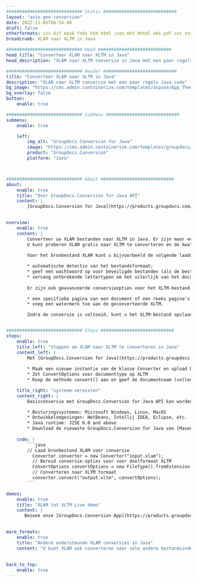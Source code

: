 ```yaml
---
############################# Static ############################
layout: "auto-gen-conversion"
date: 2022-11-05T06:54:40
draft: false
otherformats: csv dif epub fods htm html json mht mhtml ods pdf sxc tex tsv xlam xls xlsb xlsm xlsx xlt xltm xltx xml xps
breadcrumb: XLAM naar XLTM in Java

############################# Head ############################
head_title: "Converteer XLAM naar XLTM in Java"
head_description: "XLAM naar XLTM conversie in Java met een paar regels code. Converteer meer dan 160 bestandsindelingen met de GroupDocs-documentconversie-API voor Java"

############################# Header ############################
title: "Converteer XLAM naar XLTM in Java"
description: "XLAM naar XLTM conversie met een paar regels Java code"
bg_image: "https://cms.admin.containerize.com/templates/aspose/App_Themes/V3/images/bg/header1.png"
bg_overlay: false
button:
    enable: true

############################# SubMenu ############################
submenu:
    enable: true

    left:
        img_alt: "GroupDocs.Conversion for Java"
        image: "https://cms.admin.containerize.com/templates/groupdocs/images/product-logos/90x90-noborder/groupdocs-conversion-java.png"
        product: "GroupDocs.Conversion"
        platform: "Java"



############################# About ############################
about:
    enable: true
    title: "Over GroupDocs.Conversion for Java API"
    content: |
        [GroupDocs.Conversion for Java](https://products.groupdocs.com/conversion/java/) is een geavanceerde conversie-API voor bestandsindelingen voor het converteren tussen populaire afbeeldings- en documentindelingen zoals Microsoft Office, OpenDocument, PDF, HTML, e-mail, CAD. en nog veel meer met slechts een paar regels code. De native API detecteert automatisch de formaten van de originele documenten en biedt veel opties voor het aanpassen van de geconverteerde documenten. Naast de functie om informatie uit een document te extraheren, ondersteunt het standaard ook het cachen van de conversieresultaten naar de lokale schijf. Elk type cacheopslag kan echter worden ondersteund door de juiste interfaces te implementeren - Amazon S3, Dropbox, Google Drive, Windows Azure, Reddis of andere.
    

overview:
    enable: true
    content: |
        Converteer uw XLAM bestanden naar XLTM in Java. Er zijn maar een paar regels Java code nodig op elk platform naar keuze, zoals Windows, Linux, macOS.
        U kunt proberen XLAM gratis naar XLTM te converteren en de kwaliteit van de conversieresultaten te evalueren. Naast eenvoudige scripts voor bestandsconversie, kunt u meer geavanceerde opties proberen voor het laden van het XLAM-bronbestand en het opslaan van de XLTM-uitvoer. 
        
        Voor het bronbestand XLAM kunt u bijvoorbeeld de volgende laadopties gebruiken:

        * automatische detectie van het bestandsformaat;
        * geef een wachtwoord op voor beveiligde bestanden (als de bestandsindeling dit ondersteunt);
        * vervang ontbrekende lettertypen om het uiterlijk van het document te behouden.
        
        Er zijn ook geavanceerde conversieopties voor het XLTM-bestand:

        * een specifieke pagina van een document of een reeks pagina's converteren;
        * voeg een watermerk toe aan de geconverteerde XLTM.

        Zodra de conversie is voltooid, kunt u het XLTM-bestand opslaan in uw lokale bestandspad of in opslag van derden, zoals FTP, Amazon S3, Google Drive, Dropbox enz. Let op - om XLAM te converteren tot XLTM, hoeft u geen extra software te installeren, zoals MS Office, Open Office, Adobe Acrobat Reader etc.


############################# Steps ############################
steps:
    enable: true
    title_left: "Stappen om XLAM naar XLTM te converteren in Java"
    content_left: |
        Met [GroupDocs.Conversion for Java](https://products.groupdocs.com/conversion/java/) kunnen ontwikkelaars het XLAM-bestand eenvoudig converteren naar XLTM met een paar regels code.
        
        * Maak een nieuwe instantie van de klasse Converter en upload het bestand XLAM met het volledige pad
        * Zet ConvertOptions voor documenttype op XLTM
        * Roep de methode convert() aan en geef de documentnaam (volledig pad) en formaat (XLTM) door als parameter

    title_right: "systeem vereisten"
    content_right: |
        Basisconversie met GroupDocs.Conversion for Java API kan worden gedaan met slechts een paar regels code. Onze API's worden ondersteund op alle belangrijke platforms en besturingssystemen. Voordat u de onderstaande code uitvoert, moet u ervoor zorgen dat de volgende vereisten op uw systeem zijn geïnstalleerd.

        * Besturingssystemen: Microsoft Windows, Linux, MacOS
        * Ontwikkelomgevingen: NetBeans, Intellij IDEA, Eclipse, etc.
        * Java runtime: J2SE 6.0 and above
        * Download de nieuwste GroupDocs.Conversion for Java van [Maven](https://repository.groupdocs.com/webapp/#/artifacts/browse/tree/General/repo/com/groupdocs/groupdocs-conversion)
         
    code: |
        ```java    
        // Laad bronbestand XLAM voor conversie
          Converter converter = new Converter("input.xlam");
          // Bereid conversie-opties voor voor doelformaat XLTM
          ConvertOptions convertOptions = new FileType().fromExtension("xltm").getConvertOptions();
          // Converteren naar XLTM formaat
          converter.convert("output.xltm", convertOptions);
        ```

demos:
    enable: true
    title: "XLAM tot XLTM Live demo"
    content: |
       Bezoek onze [GroupDocs.Conversion App](https://products.groupdocs.app/conversion/family) website en probeer XLAM naar XLTM conversie nu. De gratis demo heeft de volgende voordelen:
          

more_formats:
    enable: true
    title: "Andere ondersteunde XLAM conversies in Java"
    content: "U kunt XLAM ook converteren naar vele andere bestandsindelingen. Zie de lijst hieronder."
       
       
back_to_top:
    enable: true
---
```

